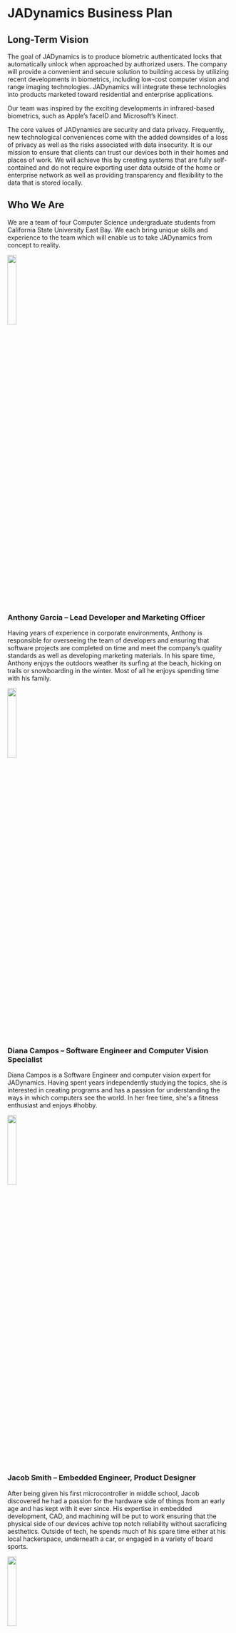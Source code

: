 # JADynamics Business Plan

## Long-Term Vision

The goal of JADynamics is to produce biometric authenticated locks that automatically unlock when approached by authorized users. The company will provide a convenient and secure solution to building access by utilizing recent developments in biometrics, including low-cost computer vision and range imaging technologies. JADynamics will integrate these technologies into products marketed toward residential and enterprise applications. 

Our team was inspired by the exciting developments in infrared-based biometrics, such as Apple’s faceID and Microsoft’s Kinect. 

The core values of JADynamics are security and data privacy. Frequently, new technological conveniences come with the added downsides of a loss of privacy as well as the risks associated with data insecurity. It is our mission to ensure that clients can trust our devices both in their homes and places of work. We will achieve this by creating systems that are fully self-contained and do not require exporting user data outside of the home or enterprise network as well as providing transparency and flexibility to the data that is stored locally.

## Who We Are

We are a team of four Computer Science undergraduate students from California State University East Bay. We each bring unique skills and experience to the team which will enable us to take JADynamics from concept to reality. 

<img src="https://user-images.githubusercontent.com/111711595/233807584-4f22693a-b121-4325-bccb-04b2042ddcaa.png" width=20% height=20%>

### Anthony Garcia – Lead Developer and Marketing Officer

Having years of experience in corporate environments, Anthony is responsible for overseeing the team of developers and ensuring that software projects are completed on time and meet the company’s quality standards as well as developing marketing materials. In his spare time, Anthony enjoys the outdoors weather its surfing at the beach, hicking on trails or snowboarding in the winter. Most of all he enjoys spending time with his family.

<img src="https://user-images.githubusercontent.com/111711595/233807644-c2752e9f-8c0f-4751-9878-04821160a136.png" width=20% height=20%>

### Diana Campos – Software Engineer and Computer Vision Specialist

Diana Campos is a Software Engineer and computer vision expert for JADynamics. Having spent years independently studying the topics, she is interested in creating programs and has a passion for understanding the ways in which computers see the world. In her free time, she's a fitness enthusiast and enjoys #hobby.

<img src="https://user-images.githubusercontent.com/111711595/233810381-f7c6e395-be40-4284-9a1c-6e95d2a8a384.png" width=20% height=20%>

### Jacob Smith – Embedded Engineer, Product Designer

After being given his first microcontroller in middle school, Jacob discovered he had a passion for the hardware side of things from an early age and has kept with it ever since. His expertise in embedded development, CAD, and machining will be put to work ensuring that the physical side of our devices achive top notch reliability without sacraficing aesthetics. Outside of tech, he spends much of his spare time either at his local hackerspace, underneath a car, or engaged in a variety of board sports.

<img src="https://user-images.githubusercontent.com/111711595/233810478-19504598-cb83-4c67-8bd0-91235a6ed02b.png" width=20% height=20%>

### Jonathan Jaber – Cybersecurity

Jonathan has a passion for puzzles and mathematics and is a wealth of knowledge about cybersecurity. He's in charge of ensuring our user's data remains theirs and only theirs. In addition, he's an avid gamer and travel enthusiast. 

## Timeline

### 0–18 months: Research & Design

During this period, our team of experts will be hard at work designing & prototyping our initial product. We'll also be working with manufacturing partners abroad at this stage to ensure that our products can be made economically and en masse. 

### 18–24 months: Enter Production

After we've locked in a design that meets our standards we'll work with our manufacturing partner on creating the necessary tooling for an initial production run. During this period we'll be doing regular quality checks and field testing our devices in real world environments.

### 24–36 months: Sales growth in the consumer market

Once our products are in production we will strategically market them to target consumers. We believe that homeowners will provide the highest potential for growth. Platforms such as NextDoor as well as advertisements location-targeted to suburban neighborhoods on other platforms offer great opportunities to push into this market. In addition, we believe our stance on data privacy will resonate with technology enthusiasts. To enter this market, we work with technology influencers to create sponsored reviews and advertisements on social media platforms. 

### 36 months and beyond:

As we grow and become a recognized name in building access control we will begin our entrance into markets beyond residential. New products will be developed catering to security focused organizations, such as industrial enterprises and governmental organizations. We believe our closed system approach to security will appeal to these customers. Trade shows for high technology industries, such as the A&D Aerospace Manufacturing Conference and the Money 20/20 Banking Conference will provide opportunities to showcase our technology and build relationships with potential organizational customers. In addition, we will be engaging in aggressive direct marketing to high value targets.


## External Opportunities

JADynamics is in a unique position to capitalize on a number of external opportunities. 

Co-marketing: We can partner with other companies in the security and biometric space to expand our market presence. For example, we can partner with a lock manufacturer to create a co-branded product that utilizes our software to provide a secure and convenient solution to home access. 

Venture Capital Funding: We can look to venture capital firms that have helped grow security technologies in the past to support our growth, such as Accel and Softbank. This will enable us to expand our customer base, increase our marketing reach, and develop new products. 

Conferences: We can attend conferences such as the International Biometric Industry Association (IBIA) to stay up to date on the latest developments in the industry and establish relationships with potential partners. 




